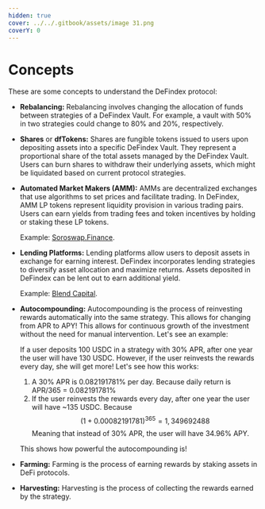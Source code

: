 ```yaml
---
hidden: true
cover: ../../.gitbook/assets/image 31.png
coverY: 0
---
```


# Concepts

These are some concepts to understand the DeFindex protocol:





* **Rebalancing:** Rebalancing involves changing the allocation of funds between strategies of a DeFindex Vault. For example, a vault with 50% in two strategies could change to 80% and 20%, respectively.
* **Shares** or **dfTokens:** Shares are fungible tokens issued to users upon depositing assets into a specific DeFindex Vault. They represent a proportional share of the total assets managed by the DeFindex Vault. Users can burn shares to withdraw their underlying assets, which might be liquidated based on current protocol strategies.
*   **Automated Market Makers (AMM):** AMMs are decentralized exchanges that use algorithms to set prices and facilitate trading. In DeFindex, AMM LP tokens represent liquidity provision in various trading pairs. Users can earn yields from trading fees and token incentives by holding or staking these LP tokens.

    Example: [Soroswap.Finance](https://soroswap.finance).
*   **Lending Platforms:** Lending platforms allow users to deposit assets in exchange for earning interest. DeFindex incorporates lending strategies to diversify asset allocation and maximize returns. Assets deposited in DeFindex can be lent out to earn additional yield.

    Example: [Blend Capital](https://blend.capital).
*   **Autocompounding:** Autocompounding is the process of reinvesting rewards automatically into the same strategy. This allows for changing from APR to APY! This allows for continuous growth of the investment without the need for manual intervention. Let's see an example:

    If a user deposits 100 USDC in a strategy with 30% APR, after one year the user will have 130 USDC. However, if the user reinvests the rewards every day, she will get more! Let's see how this works:

    1. A 30% APR is 0.082191781% per day. Because daily return is APR/365 = 0.082191781%
    2. If the user reinvests the rewards every day, after one year the user will have \~135 USDC. Because $$(1 + 0.00082191781)^{365} = 1,349692488$$ Meaning that instead of 30% APR, the user will have 34.96% APY.

    This shows how powerful the autocompounding is!
* **Farming:** Farming is the process of earning rewards by staking assets in DeFi protocols.
* **Harvesting:** Harvesting is the process of collecting the rewards earned by the strategy.
